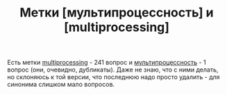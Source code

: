 ﻿---
title: "Метки [мультипроцессность] и [multiprocessing]"
se.owner.user_id: 559342
se.owner.display_name: "Глеб"
se.owner.link: "https://ru.meta.stackoverflow.com/users/559342/%d0%93%d0%bb%d0%b5%d0%b1"
se.link: "https://ru.meta.stackoverflow.com/questions/12911/%d0%9c%d0%b5%d1%82%d0%ba%d0%b8-%d0%bc%d1%83%d0%bb%d1%8c%d1%82%d0%b8%d0%bf%d1%80%d0%be%d1%86%d0%b5%d1%81%d1%81%d0%bd%d0%be%d1%81%d1%82%d1%8c-%d0%b8-multiprocessing"
se.question_id: 12911
se.post_type: question
---
<p>Есть метки <a href="https://ru.stackoverflow.com/questions/tagged/multiprocessing" class="post-tag" title="показать вопросы с меткой [multiprocessing]" aria-label="показать вопросы с меткой [multiprocessing]" rel="tag" aria-labelledby="tag-multiprocessing-tooltip-container">multiprocessing</a> - 241 вопрос и <a href="https://ru.stackoverflow.com/questions/tagged/%d0%bc%d1%83%d0%bb%d1%8c%d1%82%d0%b8%d0%bf%d1%80%d0%be%d1%86%d0%b5%d1%81%d1%81%d0%bd%d0%be%d1%81%d1%82%d1%8c" class="post-tag" title="показать вопросы с меткой [мультипроцессность]" aria-label="показать вопросы с меткой [мультипроцессность]" rel="tag" aria-labelledby="tag-мультипроцессность-tooltip-container">мультипроцессность</a> - 1 вопрос (они, очевидно, дубликаты). Даже не знаю, что с ними делать, но склоняюсь к той версии, что последнюю надо просто удалить - для синонима слишком мало вопросов.</p>
